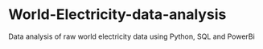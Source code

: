 # World-Electricity-data-analysis
Data analysis of raw world electricity data using Python, SQL and PowerBi

